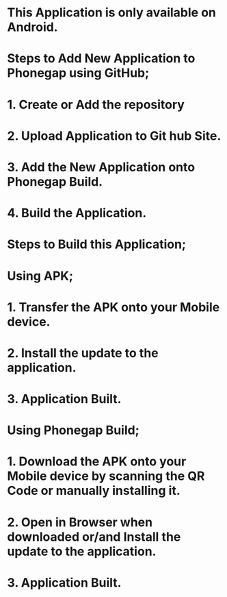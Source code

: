 
# This Application is only available on Android.


# Steps to Add New Application to Phonegap using GitHub;
# 1. Create or Add the repository
# 2. Upload Application to Git hub Site.
# 3. Add the New Application onto Phonegap Build.
# 4. Build the Application.



# Steps to Build this Application;

# Using APK;
# 1. Transfer the APK onto your Mobile device.
# 2. Install the update to the application.
# 3. Application Built.


# Using Phonegap Build;
# 1. Download the APK onto your Mobile device by scanning the QR Code or manually installing it.
# 2. Open in Browser when downloaded or/and Install the update to the application.
# 3. Application Built.
